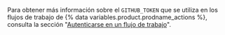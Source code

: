 Para obtener más información sobre el `GITHUB_TOKEN` que se utiliza en los flujos de trabajo de {% data variables.product.prodname_actions %}, consulta la sección "[Autenticarse en un flujo de trabajo](/actions/reference/authentication-in-a-workflow#using-the-github_token-in-a-workflow)".